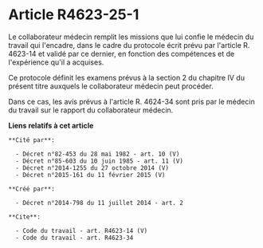 # Article R4623-25-1

Le collaborateur médecin remplit les missions que lui confie le médecin du travail qui l'encadre, dans le cadre du protocole
écrit prévu par l'article R. 4623-14 et validé par ce dernier, en fonction des compétences et de l'expérience qu'il a
acquises. 

Ce protocole définit les examens prévus à la section 2 du chapitre IV du présent titre auxquels le collaborateur médecin peut
procéder. 

Dans ce cas, les avis prévus à l'article R. 4624-34 sont pris par le médecin du travail sur le rapport du collaborateur
médecin.

**Liens relatifs à cet article**

	**Cité par**:

	  - Décret n°82-453 du 28 mai 1982 - art. 10 (V)
	  - Décret n°85-603 du 10 juin 1985 - art. 11 (V)
	  - Décret n°2014-1255 du 27 octobre 2014 (V)
	  - Décret n°2015-161 du 11 février 2015 (V)

	**Créé par**:

	  - Décret n°2014-798 du 11 juillet 2014 - art. 2

	**Cite**:

	  - Code du travail - art. R4623-14 (V)
	  - Code du travail - art. R4623-34
